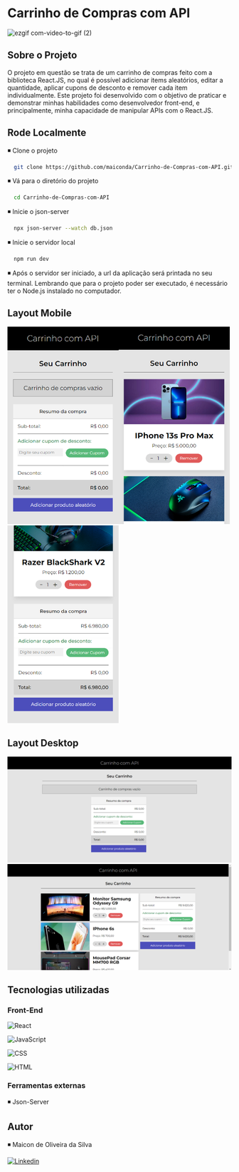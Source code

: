 # Carrinho de Compras com API

![ezgif com-video-to-gif (2)](https://user-images.githubusercontent.com/111695088/219797524-9cc33a8c-cae1-4a93-b805-df612bc8a3b7.gif)

## Sobre o Projeto

O projeto em questão se trata de um carrinho de compras feito com a biblioteca React.JS, no qual é possível adicionar items aleatórios, editar a quantidade, aplicar cupons de desconto e remover cada item individualmente. Este projeto foi desenvolvido com o objetivo de praticar e demonstrar minhas habilidades como desenvolvedor front-end, e principalmente, minha capacidade de manipular APIs com o React.JS.

## Rode Localmente

◾️ Clone o projeto

```bash
  git clone https://github.com/maiconda/Carrinho-de-Compras-com-API.git
```

◾️ Vá para o diretório do projeto

```bash
  cd Carrinho-de-Compras-com-API
```

◾️ Inicie o json-server

```bash
  npx json-server --watch db.json
```

◾️ Inicie o servidor local

```bash
  npm run dev
```

◾️ Após o servidor ser iniciado, a url da aplicação será printada no seu terminal. Lembrando que para o projeto poder ser executado, é necessário ter o Node.js instalado no computador.

## Layout Mobile
<img src="src/img/mobile 1.PNG" width="250px"/><img src="src/img/mobile 2.PNG" width="250px"/><img src="src/img/mobile 3.PNG" width="250px"/>

## Layout Desktop
<img src="src/img/desktop 1.PNG" width="700px"/>
<img src="src/img/desktop 2.PNG" width="700px"/>

## Tecnologias utilizadas

### Front-End

![React](https://img.shields.io/badge/React-20232A?style=for-the-badge&logo=react&logoColor=61DAFB)

![JavaScript](https://img.shields.io/badge/JavaScript-323330?style=for-the-badge&logo=javascript&logoColor=F7DF1E)

![CSS](https://img.shields.io/badge/CSS-239120?&style=for-the-badge&logo=css3&logoColor=white)

![HTML](https://img.shields.io/badge/HTML5-E34F26?style=for-the-badge&logo=html5&logoColor=white)

### Ferramentas externas

◾️ Json-Server

## Autor

◾️ Maicon de Oliveira da Silva

[![Linkedin](https://img.shields.io/badge/LinkedIn-0077B5?style=for-the-badge&logo=linkedin&logoColor=white)](https://www.linkedin.com/in/maicon-de-oliveira-da-silva-b60693249/)
